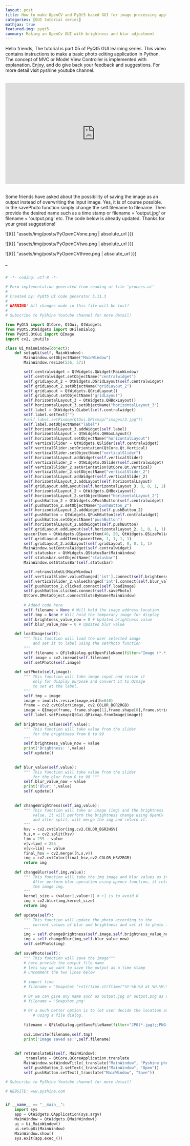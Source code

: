 ```yaml
---
layout: post
title: How to make OpenCV and PyQt5 based GUI for image processing applications
categories: [GUI tutorial series]
mathjax: true
featured-img: pyqt5
summary: Making an OpenCv GUI with brightness and blur adjustment
---
```


Hello friends, The tutorial is part 05 of PyQt5 GUI learning series. This video contains instructions to make a basic photo editing application in Python. 
The concept of MVC or Model View Controller is implemented with explanation. Enjoy, and do 
give back your feedback and suggestions. For more detail visit pyshine youtube channel.

<br>
<div align="center">
<iframe width="560" height="315" src="https://www.youtube.com/embed/DLJM7o0B8zk" frameborder="0" allow="accelerometer; autoplay; clipboard-write; encrypted-media; gyroscope; picture-in-picture" allowfullscreen></iframe>
</div>
<br>

Some friends have asked about the possibility of saving the image as an output instead of overwriting the input image. Yes, it is of course possible. In the savePhoto function simply change the self.filename to filename. Then provide the desired name such as a time stamp or filename = 'output.jpg' or filename = 'output.png' etc. The code below is already updated. Thanks for your great suggestions!


![]({{ "assets/img/posts/PyOpenCVone.png | absolute_url }})

![]({{ "assets/img/posts/PyOpenCVtwo.png | absolute_url }})

![]({{ "assets/img/posts/PyOpenCVthree.png | absolute_url }})

_
```python

# -*- coding: utf-8 -*-

# Form implementation generated from reading ui file 'process.ui'
#
# Created by: PyQt5 UI code generator 5.11.3
#
# WARNING! All changes made in this file will be lost!
#
# Subscribe to PyShine Youtube channel for more detail! 

from PyQt5 import QtCore, QtGui, QtWidgets
from PyQt5.QtWidgets import QFileDialog
from PyQt5.QtGui import QImage
import cv2, imutils

class Ui_MainWindow(object):
	def setupUi(self, MainWindow):
		MainWindow.setObjectName("MainWindow")
		MainWindow.resize(536, 571)

		self.centralwidget = QtWidgets.QWidget(MainWindow)
		self.centralwidget.setObjectName("centralwidget")
		self.gridLayout_2 = QtWidgets.QGridLayout(self.centralwidget)
		self.gridLayout_2.setObjectName("gridLayout_2")
		self.gridLayout = QtWidgets.QGridLayout()
		self.gridLayout.setObjectName("gridLayout")
		self.horizontalLayout_3 = QtWidgets.QHBoxLayout()
		self.horizontalLayout_3.setObjectName("horizontalLayout_3")
		self.label = QtWidgets.QLabel(self.centralwidget)
		self.label.setText("")
		#self.label.setPixmap(QtGui.QPixmap("images/2.jpg"))
		self.label.setObjectName("label")
		self.horizontalLayout_3.addWidget(self.label)
		self.horizontalLayout = QtWidgets.QHBoxLayout()
		self.horizontalLayout.setObjectName("horizontalLayout")
		self.verticalSlider = QtWidgets.QSlider(self.centralwidget)
		self.verticalSlider.setOrientation(QtCore.Qt.Vertical)
		self.verticalSlider.setObjectName("verticalSlider")
		self.horizontalLayout.addWidget(self.verticalSlider)
		self.verticalSlider_2 = QtWidgets.QSlider(self.centralwidget)
		self.verticalSlider_2.setOrientation(QtCore.Qt.Vertical)
		self.verticalSlider_2.setObjectName("verticalSlider_2")
		self.horizontalLayout.addWidget(self.verticalSlider_2)
		self.horizontalLayout_3.addLayout(self.horizontalLayout)
		self.gridLayout.addLayout(self.horizontalLayout_3, 0, 0, 1, 2)
		self.horizontalLayout_2 = QtWidgets.QHBoxLayout()
		self.horizontalLayout_2.setObjectName("horizontalLayout_2")
		self.pushButton_2 = QtWidgets.QPushButton(self.centralwidget)
		self.pushButton_2.setObjectName("pushButton_2")
		self.horizontalLayout_2.addWidget(self.pushButton_2)
		self.pushButton = QtWidgets.QPushButton(self.centralwidget)
		self.pushButton.setObjectName("pushButton")
		self.horizontalLayout_2.addWidget(self.pushButton)
		self.gridLayout.addLayout(self.horizontalLayout_2, 1, 0, 1, 1)
		spacerItem = QtWidgets.QSpacerItem(40, 20, QtWidgets.QSizePolicy.Expanding, QtWidgets.QSizePolicy.Minimum)
		self.gridLayout.addItem(spacerItem, 1, 1, 1, 1)
		self.gridLayout_2.addLayout(self.gridLayout, 0, 0, 1, 1)
		MainWindow.setCentralWidget(self.centralwidget)
		self.statusbar = QtWidgets.QStatusBar(MainWindow)
		self.statusbar.setObjectName("statusbar")
		MainWindow.setStatusBar(self.statusbar)

		self.retranslateUi(MainWindow)
		self.verticalSlider.valueChanged['int'].connect(self.brightness_value)
		self.verticalSlider_2.valueChanged['int'].connect(self.blur_value)
		self.pushButton_2.clicked.connect(self.loadImage)
		self.pushButton.clicked.connect(self.savePhoto)
		QtCore.QMetaObject.connectSlotsByName(MainWindow)
		
		# Added code here
		self.filename = None # Will hold the image address location
		self.tmp = None # Will hold the temporary image for display
		self.brightness_value_now = 0 # Updated brightness value
		self.blur_value_now = 0 # Updated blur value
	
	def loadImage(self):
		""" This function will load the user selected image
			and set it to label using the setPhoto function
		"""
		self.filename = QFileDialog.getOpenFileName(filter="Image (*.*)")[0]
		self.image = cv2.imread(self.filename)
		self.setPhoto(self.image)
	
	def setPhoto(self,image):
		""" This function will take image input and resize it 
			only for display purpose and convert it to QImage
			to set at the label.
		"""
		self.tmp = image
		image = imutils.resize(image,width=640)
		frame = cv2.cvtColor(image, cv2.COLOR_BGR2RGB)
		image = QImage(frame, frame.shape[1],frame.shape[0],frame.strides[0],QImage.Format_RGB888)
		self.label.setPixmap(QtGui.QPixmap.fromImage(image))
	
	def brightness_value(self,value):
		""" This function will take value from the slider
			for the brightness from 0 to 99
		"""
		self.brightness_value_now = value
		print('Brightness: ',value)
		self.update()
		
		
	def blur_value(self,value):
		""" This function will take value from the slider 
			for the blur from 0 to 99 """
		self.blur_value_now = value
		print('Blur: ',value)
		self.update()
	
	
	def changeBrightness(self,img,value):
		""" This function will take an image (img) and the brightness
			value. It will perform the brightness change using OpenCv
			and after split, will merge the img and return it.
		"""
		hsv = cv2.cvtColor(img,cv2.COLOR_BGR2HSV)
		h,s,v = cv2.split(hsv)
		lim = 255 - value
		v[v>lim] = 255
		v[v<=lim] += value
		final_hsv = cv2.merge((h,s,v))
		img = cv2.cvtColor(final_hsv,cv2.COLOR_HSV2BGR)
		return img
		
	def changeBlur(self,img,value):
		""" This function will take the img image and blur values as inputs.
			After perform blur operation using opencv function, it returns 
			the image img.
		"""
		kernel_size = (value+1,value+1) # +1 is to avoid 0
		img = cv2.blur(img,kernel_size)
		return img
	
	def update(self):
		""" This function will update the photo according to the 
			current values of blur and brightness and set it to photo label.
		"""
		img = self.changeBrightness(self.image,self.brightness_value_now)
		img = self.changeBlur(img,self.blur_value_now)
		self.setPhoto(img)
	
	def savePhoto(self):
		""" This function will save the image"""
		# here provide the output file name
		# lets say we want to save the output as a time stamp
		# uncomment the two lines below
		
		# import time
		# filename = 'Snapshot '+str(time.strftime("%Y-%b-%d at %H.%M.%S %p"))+'.png'
		
		# Or we can give any name such as output.jpg or output.png as well
		# filename = 'Snapshot.png'	
	
		# Or a much better option is to let user decide the location and the extension
          	# using a file dialog.
		
		filename = QFileDialog.getSaveFileName(filter="JPG(*.jpg);;PNG(*.png);;TIFF(*.tiff);;BMP(*.bmp)")[0]
		
		cv2.imwrite(filename,self.tmp)
		print('Image saved as:',self.filename)
	
	
	def retranslateUi(self, MainWindow):
		_translate = QtCore.QCoreApplication.translate
		MainWindow.setWindowTitle(_translate("MainWindow", "Pyshine photo editor"))
		self.pushButton_2.setText(_translate("MainWindow", "Open"))
		self.pushButton.setText(_translate("MainWindow", "Save"))

# Subscribe to PyShine Youtube channel for more detail! 

# WEBSITE: www.pyshine.com


if __name__ == "__main__":
	import sys
	app = QtWidgets.QApplication(sys.argv)
	MainWindow = QtWidgets.QMainWindow()
	ui = Ui_MainWindow()
	ui.setupUi(MainWindow)
	MainWindow.show()
	sys.exit(app.exec_())



```

